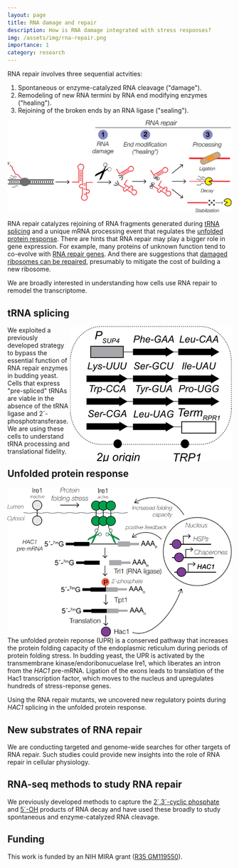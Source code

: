 ```yaml
---
layout: page
title: RNA damage and repair
description: How is RNA damage integrated with stress responses?
img: /assets/img/rna-repair.png
importance: 1
category: research
---
```


RNA repair involves three sequential actvities:

1. Spontaneous or enzyme-catalyzed RNA cleavage ("damage").
2. Remodeling of new RNA termini by RNA end modifying enzymes ("healing").
3. Rejoining of the broken ends by an RNA ligase ("sealing").

<img src="/assets/img/rna-repair.svg" />

RNA repair catalyzes rejoining of RNA fragments generated during [tRNA splicing](#trna-splicing) and a unique mRNA processing event that regulates the [unfolded protein response](#unfolded-protein-response). There are hints that RNA repair may play a bigger role in gene expression. For example, many proteins of unknown function tend to co-evolve with [RNA repair genes](https://www.ncbi.nlm.nih.gov/pubmed/27536007). And there are suggestions that [damaged ribosomes can be repaired](https://www.ncbi.nlm.nih.gov/pubmed/27789694), presumably to mitigate the cost of building a new ribosome.

We are broadly interested in understanding how cells use RNA repair to remodel the transcriptome.

## tRNA splicing

<img style="float: right;" src="/assets/img/trna-block.svg">

We exploited a previously developed strategy to bypass the essential function of RNA repair enzymes in budding yeast. Cells that express "pre-spliced" tRNAs are viable in the absence of the tRNA ligase and 2´-phosphotransferase. We are using these cells to understand tRNA processing and translational fidelity.

## Unfolded protein response

<img style="float: right;" src="/assets/img/upr.svg">

The unfolded protein reponse (UPR) is a conserved pathway that increases the protein folding capacity of the endoplasmic reticulum during periods of protein folding stress. In budding yeast, the UPR is activated by the transmembrane kinase/endoribonucuelase Ire1, which liberates an intron from the *HAC1* pre-mRNA. Ligation of the exons leads to translation of the Hac1 transcription factor, which moves to the nucleus and upregulates hundreds of stress-reponse genes.

Using the RNA repair mutants, we uncovered new regulatory points during *HAC1* splicing in the unfolded protein response. 

## New substrates of RNA repair

We are conducting targeted and genome-wide searches for other targets of RNA repair. Such studies could provide new insights into the role of RNA repair in cellular physiology.

## RNA-seq methods to study RNA repair

We previously developed methods to capture the [2´,3´-cyclic phosphate](/publication/2010/Schutz) and [5´-OH](/publication/2015/Peach) products of RNA decay and have used these broadly to study spontaneous and enzyme-catalyzed RNA cleavage.

## Funding

This work is funded by an NIH MIRA grant ([R35 GM119550](https://projectreporter.nih.gov/project_info_description.cfm?aid=9322528&icde=35801054&ddparam=&ddvalue=&ddsub=&cr=1&csb=default&cs=ASC&pball=)).